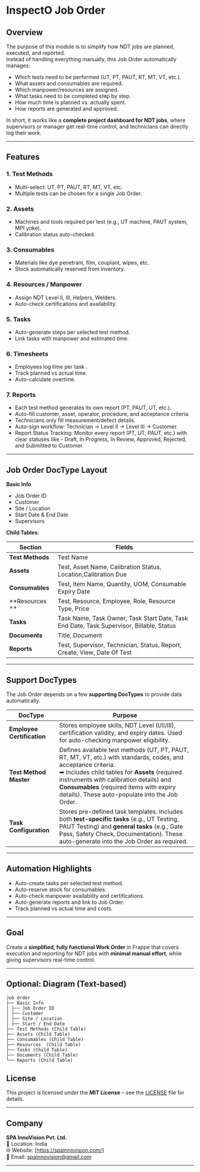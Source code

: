 # InspectO Job Order

## Overview

The purpose of this module is to simplify how NDT jobs are planned, executed, and reported.  
Instead of handling everything manually, this Job Order automatically manages:  
- Which tests need to be performed (UT, PT, PAUT, RT, MT, VT, etc.).  
- What assets and consumables are required.  
- Which manpower/resources are assigned.  
- What tasks need to be completed step by step.  
- How much time is planned vs. actually spent.  
- How reports are generated and approved.  

In short, it works like a **complete project dashboard for NDT jobs**, where supervisors or manager get real-time control, and technicians can directly log their work.  

---

## Features

### 1. Test Methods
- Multi-select: UT, PT, PAUT, RT, MT, VT, etc.  
- Multiple tests can be chosen for a single Job Order.  

### 2. Assets
- Machines and tools required per test (e.g., UT machine, PAUT system, MPI yoke).  
- Calibration status auto-checked.  

### 3. Consumables
- Materials like dye penetrant, film, couplant, wipes, etc.  
- Stock automatically reserved from inventory.  

### 4. Resources / Manpower
- Assign NDT Level II, III, Helpers, Welders.  
- Auto-check certifications and availability.  

### 5. Tasks
- Auto-generate steps per selected test method.  
- Link tasks with manpower and estimated time.  

### 6. Timesheets
- Employees log time per task .  
- Track planned vs actual time.  
- Auto-calculate overtime.  

### 7. Reports
- Each test method generates its own report (PT, PAUT, UT, etc.).  
- Auto-fill customer, asset, operator, procedure, and acceptance criteria.  
- Technicians only fill measurement/defect details.  
- Auto-sign workflow: Technician → Level II → Level III → Customer.  
- Report Status Tracking: Monitor every report (PT, UT, PAUT, etc.) with clear statuses like - Draft, In Progress, In Review, Approved, Rejected, and Submitted to Customer.


---

## Job Order DocType Layout

**Basic Info**  
- Job Order ID  
- Customer  
- Site / Location  
- Start Date & End Date  
- Supervisors  

**Child Tables**:  

| Section | Fields |
|---------|--------|
| **Test Methods** | Test Name |
| **Assets** |Test, Asset Name, Calibration Status, Location,Calibration Due |
| **Consumables** | Test, Item Name, Quantity, UOM, Consumable Expiry Date |
| **Resources ** |Test, Resource, Employee, Role, Resource Type, Price |
| **Tasks** | Task Name, Task Owner, Task Start Date, Task End Date, Task Supervisor, Billable, Status |
| **Documents** | Title, Document |
| **Reports** | Test, Supervisor, Technician, Status, Report, Create, View, Date Of Test |

---

## Support DocTypes

The Job Order depends on a few **supporting DocTypes** to provide data automatically.  

| DocType | Purpose |
|---------|---------|
| **Employee Certification** | Stores employee skills, NDT Level (I/II/III), certification validity, and expiry dates. Used for auto-checking manpower eligibility. |
| **Test Method Master** | Defines available test methods (UT, PT, PAUT, RT, MT, VT, etc.) with standards, codes, and acceptance criteria. <br>➡ Includes child tables for **Assets** (required instruments with calibration details) and **Consumables** (required items with expiry details). These auto-populate into the Job Order. |
| **Task Configuration** | Stores pre-defined task templates. Includes both **test-specific tasks** (e.g., UT Testing, PAUT Testing) and **general tasks** (e.g., Gate Pass, Safety Check, Documentation). These auto-generate into the Job Order as required. |


---


## Automation Highlights

- Auto-create tasks per selected test method.  
- Auto-reserve stock for consumables.  
- Auto-check manpower availability and certifications.  
- Auto-generate reports and link to Job Order.  
- Track planned vs actual time and costs.  

---

## Goal

Create a **simplified, fully functional Work Order** in Frappe that covers execution and reporting for NDT jobs with **minimal manual effort**, while giving supervisors real-time control.

---

## Optional: Diagram (Text-based)
```
Job Order
├── Basic Info
│ ├── Job Order ID
│ ├── Customer
│ ├── Site / Location
│ ├── Start / End Date
├── Test Methods (Child Table)
├── Assets (Child Table)
├── Consumables (Child Table)
├── Resources  (Child Table)
├── Tasks (Child Table)
├── Documents (Child Table)
└── Reports (Child Table)
```
## License

This project is licensed under the **MIT License** – see the [LICENSE](./LICENSE) file for details.  

---

## Company

**SPA InnoVision Pvt. Ltd.**  
📍 Location: India  
🌐 Website: [https://spainnovision.com/]  
📧 Email: spainnovision@gmail.com  

---
